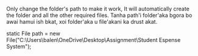 Only change the folder's path to make it work, It will automatically create the folder and all the other required files.
Tanha path'i folder'aka bgora bo awai hamui ish bkat, xoi folder'aka u file'akani ka drust akat.

static File path = new File("C:\\Users\\balen\\OneDrive\\Desktop\\Assignment\\Student Espense System");
